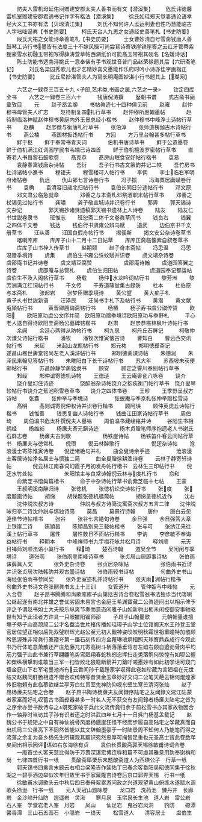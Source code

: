 <!-- { "loadSidebar": true } -->
　　防夫人雷机母延佑间赠建安郡太夫人善书而有文【潜溪集】
　　危氏讳徳馨雷机室赠建安郡君通书记作字有楷法【潜溪集】
　　徐氏如珪郑天觉妻通论语孝经大义工书亦有法【贝琼清江集】
　　刘氏不知何许人孟运判妻也性巧慧能临古人字咄咄逼眞【书史防要】
　　柯氏天台人九思之女通经史善笔札【书史防要】
　　叚氏天祐之女能诗章善笔札【书史防要】
　　士女曹妙清自号雪斋钱唐人善鼓琴工诗行书墨皆有法度三十不嫁风操可尚尝冩诗寄铁崖铁崖答之云红牙管蔕紫狸豪雪水初融玉带袍写得薛涛萱草帖西湖纸价可能髙玉带袍其砚名【名媛诗话】
　　陈士防能书适南浔姚氏一意奉佛有手书观世音普门品赵荣禄题其后【六研斋笔记】
　　刘氏名梁园秀歌儿也才艺精妙喜文墨能作乐府时吟小诗亦佳字画楷正【书史防要】
　　比丘尼妙湛管夫人为冩长明庵图妙湛小行书题其上【瑚网】

　　六艺之一録卷三百五十九
<子部,艺术类,书画之属,六艺之一录>
　　钦定四库全书
　　六艺之一録卷三百六十　　　钱唐倪涛撰
　　歴朝书谱
　　式古斋书画彚攷目
　　元
　　赵子昂孟頫
　　书帖眞迹七十四种俱见前
　　赵雍
　　赵仲穆书母管夫人圹志
　　赵待制复四扎行草书
　　赵仲穆所惠翰墨帖　　　　赵待制临洛神赋赵仲穆书黄庭内外玉景总经小楷书
　　赵仲穆书中峰浄土诗帖行草书
　　赵麟
　　赵彦徴与衡唐札行草书
　　张伯淳
　　张师道楞伽古木诗帖行书
　　燕公楠
　　燕国材扳饯帖行书
　　方回
　　方万里台翰甚多帖行草书
　　鲜于枢
　　鲜于奉常书青天词　　　　伯机书唐诗草书
　　鲜于公遗墨卷　　　　　　鲜于伯机满江红词困学民书韦端已诗四首
　　鲜于伯机檀波罗密帖行草书
　　直寄老人书昌黎石鼓歌卷
　　髙克恭
　　髙房山眠食安好帖行楷书
　　袁易
　　袁静春寓钱唐杂诗帖
　　吾衍
　　吾子行书古文篆韵并记二帙
　　吾竹房书杜诗诸帖小篆书
　　程钜夫
　　程雪楼可人帖行书
　　李倜
　　李士临右军明府诸帖卷
　　仇远
　　仇山邨七言诗卷行书
　　冯子振
　　冯海粟居庸赋卷行书
　　袁桷
　　袁清容旧歳北归帖行书
　　袁伯长同日分途帖行书
　　邓文原
　　邓文肃公临急就章　　　　邓善之与本斋札邓祭酒职米帖行草书
　　邓善之杖锡见过帖行书
　　龚璛
　　龚子敬宣城诗并识卷行书
　　郭畀
　　郭天锡诗文杂记　　　　　郭天锡抄诸贤遗稿郭天锡书遗林上人诗卷
　　陆友
　　陆友仁书世説卷隶书
　　班惟志
　　班恕斋二体千文卷眞草间书
　　钱良右
　　钱翼之四体千文卷
　　钱达
　　钱伯行书虞雍公辨乌赋
　　邉武
　　边伯京书千文册草书
　　汪从善
　　汪国良假舟帖行书
　　揭徯斯
　　揭文安公杂诗卷草书
　　喀喇库库
　　库库子山十二月十二日帖草
　　库库正斋临懐素自叙卷草书
　　库库子山书梓人传草书
　　赵期颐
　　赵子竒本斋帖
　　冯思温
　　冯思温赠季境诗
　　虞集
　　虞伯生书雍公诛蚊赋并识卷
　　虞文靖杂诗卷　　　　　　虞邵庵书记并诗卷
　　虞文靖豆腐赞　　　　　　虞邵庵诗翰
　　虞道园答翼之诗卷　　　　虞邵庵与总管札
　　虞伯生归田帖　　　　　　虞道园奉记都运帖虞伯生不及入阁帖行草书
　　杨载
　　杨仲水龙吟词帖行书
　　黎芳洲
　　黎芳洲满江红词帖行书
　　干文传
　　干寿道啸堂集古録防
　　杜本
　　杜伯原与本斋札
　　张起岩
　　张梦臣赠季境诗
　　黄公望
　　黄大痴手札　　　　　　黄子乆书世説新语
　　汪泽民
　　汪尚书手札下及帖行书
　　黄潜
　　黄文献兎頴帖行书　　　黄晋卿膄诲斋铭行书
　　杨椿
　　杨子寿书虞公祺传赞
　　欧阳
　　欧阳原功虞公文序并简　欧阳原功赠季境诗欧阳原功与季野札　　　平心老人送自得诗欧阳圭斋杨公墓碑铭楷书
　　赵肃
　　赵彦恭樵林枫叶诗帖行书
　　余阙
　　余廷心两得从防帖行书
　　柯九思
　　柯丹丘石屏记　　　柯敬仲次谦父诗帖行楷书
　　潘牧
　　潘牧次惟寅懐古诗
　　曹知白
　　曹云西交讯帖行书
　　米起
　　米起山龙瓶帖行书
　　郑元祐
　　郑明徳彛斋记　　　　　　遂昌山樵世夀堂铭尚左老人溪浒帖行书　　　郑明徳斋课诗帖
　　朱徳润
　　朱泽民来翰见答帖行书
　　朱睢阳白下长干诗帖行书
　　苏大年
　　苏西坡未获便邮帖行书
　　苏昌龄静学斋铭隶书
　　顾安
　　顾定之霅川奉别帖行草书
　　邾经
　　邾仲谊寄徳机诗帖
　　王徳琏
　　王云庵香奁八咏卷
　　饶介
　　饶介叟幻住诗迹　　　　　饶醉翁杂诗帖饶介之抱疾衡门帖行草书　饶介叟琴轸帖行书饶介之蕉池积雪卷草书　　饶介之四体书卷
　　王畛
　　王季野呈叔方诗帖
　　张翥
　　张仲举与季境诗　　　　　张蜕庵与季京札张仲举赠松雪诗
　　髙明
　　髙则诚寄倪仲权诗并识卷行楷书
　　顾阿瑛
　　顾仲英虎丘诗帖行楷书
　　钱惟善
　　钱思复幽人诗帖行书
　　钱曲江田家诗帖行草书
　　周伯琦
　　周伯温书危太朴撰倪夫人墓铭
　　周伯温书藏经铭并诗　　　谷阳生书相鹤经
　　杨维祯
　　杨亷夫寄元鎭诗迹　　　　杨木贞赠笔师序抱遗老人书谢氏石屏志卷
　　杨亷夫古剑歌　　　　　　杨铁崖诗帖
　　杨铁笛仆客云间帖行草书　杨亷夫与徳常札
　　倪瓒
　　倪云林醉歌行　　　　　　倪迂杂诗帖
　　沧浪漫士寄陈惟寅诗卷　　倪迂诸絶句并札
　　曲全叟诗余手迹　　　　　沧浪漫士客居诗帖浄名居士与慎独二简　　　曲全叟赠徐耕渔诗卷
　　云林子静寄轩诗帖　　　　倪云林江南春词幻霞子月初发舟帖行楷书　云林生三印帖行书
　　倪迂水竹处帖　　　　　　朱阳馆主与良常诗翰倪云林与度札行书
　　俞和
　　俞紫芝书悟眞篇楷书　　　俞子中杂诗帖行草书俞紫芝临十七帖
　　王蒙
　　王叔明溪南醉归诗
　　张徳机
　　张徳机论交诗帖行书
　　张度
　　张度题画诗帖
　　胡悌
　　胡悌题张徳机艇斋帖　　　　胡悌呈徳机近作
　　沈右
　　沈仲説次叔方诗　　　　　仲説与叔方诗简沈寓斋次叔方五言二律　　沈仲説咏归亭二诗沈仲説与慎独诗简
　　莫昌
　　莫景行诗翰
　　唐仲
　　唐白云忽逄佳节诗帖楷书
　　张谷
　　张谷七言絶句诗卷
　　余日强
　　余日强答大章上铁崖二诗
　　陈頴昌
　　陈頴昌别来三载帖楷书
　　张与可
　　张绣江来往溪上帖行草书
　　屠性
　　屠性数日不靣帖行楷书
　　李讷
　　李彦敏不奉诲益帖行书
　　释眀本
　　中峰禅师书九字梅花咏并松月诗
　　释刘顺
　　元天目禅师刘顺法语小眞行书
　　释琦
　　楚石诗翰
　　道吴全节
　　吴闲闲与季境诗
　　道张雨
　　张伯雨登南峰诗草书　　　张贞居山居即事诗帖
　　张伯雨诔薛眞人文　　　　张外史杂诗卷
　　张贞居杂咏帖　　　　　　张伯雨书近诗并识张贞居次陆韩韵并观古墨诗帖
　　张伯雨较书诗帖　　　　　句曲外史书山海经张伯雨书参同契
　　张外史室迩札并诗帖行书
　　张天雨洲帖行楷书　　　句曲外史书诗文卷张嗣眞书太上十三训
　　女管道升
　　管仲姫与中峰帖
　　元人合卷
　　赵子昂书腾腾和尚歌库库子山櫽括古诗合卷松雪翁书法独歩当代喀喇公继起遂有南北并雄之誉优劣固未易言也金庭王希渊寳藏二公眞迹间出以相示俾予评之予谓赵书如士大夫按乐纵爽节奏而意态闲雅子山如新驹出枥未闲控御安事驰驱世有知予此论者方许具一只眼雒阳镏师邵
　　子昂子山翰墨歌
　　元朝翰墨谁擅塲子昻子山高颉颃二公才名葢当世片楮传播如珪璋子山学士位馆阁天水王孙登玉堂官居位望正相似后先双璧聨辉光赵公至元初入觐神姿皎皎明秋霜世祖重瞳特加敬顾盻恩渥殊非常眞行篆籀夸第一厓石刻传四方金薤琳琅炯相照天球寳鼎森成行今观此书乃行体笔意萧散还严庄危藤兀兀寄高树斗柄落落垂穹苍左廻右顾自遒劲骨肉平均筋力强子山此书兼行草翩翩笔势鸾廻翔春蛇秋蚓恣挥扫走兎落鹘何惊惶有如鄂公握神槊纵横撃刺谁敢当三军一扫皆败北狼籍断箭并刀鎗吁嗟墨妙有如此初学讵可窥门墙金庭山下右军宅墨池尚有云香闻孙千载踵家学収得此卷如珍藏为言廼祖在元世结交赵魏同肝肠相遗不赠合欢绮特写昔贤金玉章妙好文词二公笔天葩云锦何焜煌家传旧物頼有此临摹欲继兰亭芳白虹贯室鬼神防仰视东壁生寒芒清河张灿
　　赵子昂杨亷夫陆宅之合卷
　　赵子昂书陶诗杨亷夫友闻録序陆宅之友闻録文淞江陆蒙者家富而好礼収蓄古书画彛器甚多一时名人无不获交有友闻録者杨亷夫陆宅之皆为之序余亦尝书数诗与之既死家破于兵此文流传竟归余于前松雪书亦其家故物因合作一轴异时当访其子孙有识者还之时洪武四年七月十一日呉门杨基孟载记
　　赵魏公书于规矩之中自有神仙蜕骨风度杨鐡崖狂怪不经而步履自高陆宅之学藏真而自出机局三公虽高下不同然皆能以其文辞翰墨豪于一时陆景周不知何人乃能笔而得之流落之余复为吾乡杨先生所辑观其题识宛然忠厚可掬皆足重也元圣髙士寳此卷数年矣间出相示因评语如右东海徐有贞
　　袁伯长贯酸斋郭天锡徐敏甫诗词合卷
　　一庵首坐乆客天慈比得防于万夀深湛宏博连辱和篇不可虚其雅意用韵奉谢桷和尚　七律四首行书一纸
　　贯酸斋筚栗乐末题酸斋道人为西瑛公子　行草一纸
　　郭天锡书四禽言末题云右相台梁隆吉作延佑丁巳春余客番阳吴昭徳同集于徐秋湖之一碧亭酒边举似次年归故里书于家藏隆吉诗卷后京口郭畀天锡　行书一纸
　　徐敏甫水调歌头云中秋后四日奉母絜累游问政之兴道观望黄山俯练水遂赋水调歌头徐逊　行书一纸
　　元人天冠山题咏卷
　　龙口岩　洗药池　錬丹井　长廊岩　金沙岭升仙防　逍遥岩　灵湫　　寒月泉　玉帘泉长生池　道人岩　雷公岩　石人峯　学堂岩老人峯　月岩　　凤山　　仙足岩　鬼谷岩风洞　　钓防　　磜潭　　馨香潭　三山石五靣石　小隠岩　一线天
　　松雪道人　　清容居士　　虞伯生

